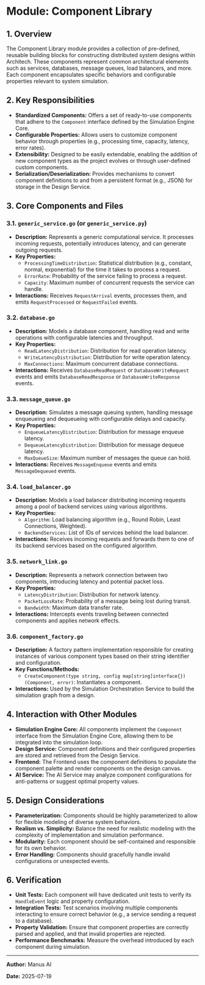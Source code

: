 # Module: Component Library

## 1. Overview

The Component Library module provides a collection of pre-defined, reusable building blocks for constructing distributed system designs within Architech. These components represent common architectural elements such as services, databases, message queues, load balancers, and more. Each component encapsulates specific behaviors and configurable properties relevant to system simulation.

## 2. Key Responsibilities

*   **Standardized Components:** Offers a set of ready-to-use components that adhere to the `Component` interface defined by the Simulation Engine Core.
*   **Configurable Properties:** Allows users to customize component behavior through properties (e.g., processing time, capacity, latency, error rates).
*   **Extensibility:** Designed to be easily extendable, enabling the addition of new component types as the project evolves or through user-defined custom components.
*   **Serialization/Deserialization:** Provides mechanisms to convert component definitions to and from a persistent format (e.g., JSON) for storage in the Design Service.

## 3. Core Components and Files

### 3.1. `generic_service.go` (or `generic_service.py`)

*   **Description:** Represents a generic computational service. It processes incoming requests, potentially introduces latency, and can generate outgoing requests.
*   **Key Properties:**
    *   `ProcessingTimeDistribution`: Statistical distribution (e.g., constant, normal, exponential) for the time it takes to process a request.
    *   `ErrorRate`: Probability of the service failing to process a request.
    *   `Capacity`: Maximum number of concurrent requests the service can handle.
*   **Interactions:** Receives `RequestArrival` events, processes them, and emits `RequestProcessed` or `RequestFailed` events.

### 3.2. `database.go`

*   **Description:** Models a database component, handling read and write operations with configurable latencies and throughput.
*   **Key Properties:**
    *   `ReadLatencyDistribution`: Distribution for read operation latency.
    *   `WriteLatencyDistribution`: Distribution for write operation latency.
    *   `MaxConnections`: Maximum concurrent database connections.
*   **Interactions:** Receives `DatabaseReadRequest` or `DatabaseWriteRequest` events and emits `DatabaseReadResponse` or `DatabaseWriteResponse` events.

### 3.3. `message_queue.go`

*   **Description:** Simulates a message queuing system, handling message enqueueing and dequeueing with configurable delays and capacity.
*   **Key Properties:**
    *   `EnqueueLatencyDistribution`: Distribution for message enqueue latency.
    *   `DequeueLatencyDistribution`: Distribution for message dequeue latency.
    *   `MaxQueueSize`: Maximum number of messages the queue can hold.
*   **Interactions:** Receives `MessageEnqueue` events and emits `MessageDequeued` events.

### 3.4. `load_balancer.go`

*   **Description:** Models a load balancer distributing incoming requests among a pool of backend services using various algorithms.
*   **Key Properties:**
    *   `Algorithm`: Load balancing algorithm (e.g., Round Robin, Least Connections, Weighted).
    *   `BackendServices`: List of IDs of services behind the load balancer.
*   **Interactions:** Receives incoming requests and forwards them to one of its backend services based on the configured algorithm.

### 3.5. `network_link.go`

*   **Description:** Represents a network connection between two components, introducing latency and potential packet loss.
*   **Key Properties:**
    *   `LatencyDistribution`: Distribution for network latency.
    *   `PacketLossRate`: Probability of a message being lost during transit.
    *   `Bandwidth`: Maximum data transfer rate.
*   **Interactions:** Intercepts events traveling between connected components and applies network effects.

### 3.6. `component_factory.go`

*   **Description:** A factory pattern implementation responsible for creating instances of various component types based on their string identifier and configuration.
*   **Key Functions/Methods:**
    *   `CreateComponent(type string, config map[string]interface{}) (Component, error)`: Instantiates a component.
*   **Interactions:** Used by the Simulation Orchestration Service to build the simulation graph from a design.

## 4. Interaction with Other Modules

*   **Simulation Engine Core:** All components implement the `Component` interface from the Simulation Engine Core, allowing them to be integrated into the simulation loop.
*   **Design Service:** Component definitions and their configured properties are stored and retrieved from the Design Service.
*   **Frontend:** The Frontend uses the component definitions to populate the component palette and render components on the design canvas.
*   **AI Service:** The AI Service may analyze component configurations for anti-patterns or suggest optimal property values.

## 5. Design Considerations

*   **Parameterization:** Components should be highly parameterized to allow for flexible modeling of diverse system behaviors.
*   **Realism vs. Simplicity:** Balance the need for realistic modeling with the complexity of implementation and simulation performance.
*   **Modularity:** Each component should be self-contained and responsible for its own behavior.
*   **Error Handling:** Components should gracefully handle invalid configurations or unexpected events.

## 6. Verification

*   **Unit Tests:** Each component will have dedicated unit tests to verify its `HandleEvent` logic and property configuration.
*   **Integration Tests:** Test scenarios involving multiple components interacting to ensure correct behavior (e.g., a service sending a request to a database).
*   **Property Validation:** Ensure that component properties are correctly parsed and applied, and that invalid properties are rejected.
*   **Performance Benchmarks:** Measure the overhead introduced by each component during simulation.

---

**Author:** Manus AI

**Date:** 2025-07-19


